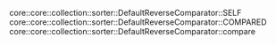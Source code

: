 core::core::collection::sorter::DefaultReverseComparator::SELF
core::core::collection::sorter::DefaultReverseComparator::COMPARED
core::core::collection::sorter::DefaultReverseComparator::compare